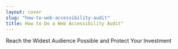 ```yaml
---
layout: cover
slug: "how-to-web-accessibility-audit"
title: How to Do a Web Accessibility Audit"
---
```

Reach the Widest Audience Possible and Protect Your Investment